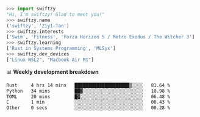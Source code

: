 ```python
>>> import swiftzy
"Hi, I'm swiftzy! Glad to meet you!"
>>> swiftzy.name
('swiftzy', 'Ziy1-Tan')
>>> swiftzy.interests
['Swim', 'Fitness', 'Forza Horizon 5 / Metro Exodus / The Witcher 3']
>>> swiftzy.learning
['Rust in Systems Programming', 'MLSys']
>>> swiftzy.dev_devices
["Linux WSL2", "Macbook Air M1"]
```
📊 **Weekly development breakdown**
<!--START_SECTION:waka-->

```txt
Rust     4 hrs 14 mins   ████████████████████▒░░░░   81.64 %
Python   34 mins         ██▓░░░░░░░░░░░░░░░░░░░░░░   10.98 %
TOML     20 mins         █▓░░░░░░░░░░░░░░░░░░░░░░░   06.48 %
C        1 min           ░░░░░░░░░░░░░░░░░░░░░░░░░   00.43 %
Other    0 secs          ░░░░░░░░░░░░░░░░░░░░░░░░░   00.28 %
```

<!--END_SECTION:waka-->
